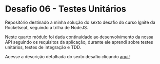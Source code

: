# Desafio 06 - Testes Unitários

Repositório destinado a minha solução do sexto desafio do curso Ignite da Rocketseat, seguindo a trilha de NodeJS.

Neste quarto módulo foi dada continuidade ao desenvolvimento da nossa API seguindo os requisitos da aplicação, durante ele aprendi sobre testes unitários, testes de integração e TDD.

Acesse a descrição detalhada do sexto desafio clicando [aqui!](https://www.notion.so/Desafio-01-Testes-unit-rios-0321db2af07e4b48a85a1e4e360fcd11)
